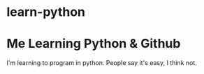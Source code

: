 # learn-python
# Me Learning Python & Github
I'm learning to program in python. People say it's easy, I think not.

